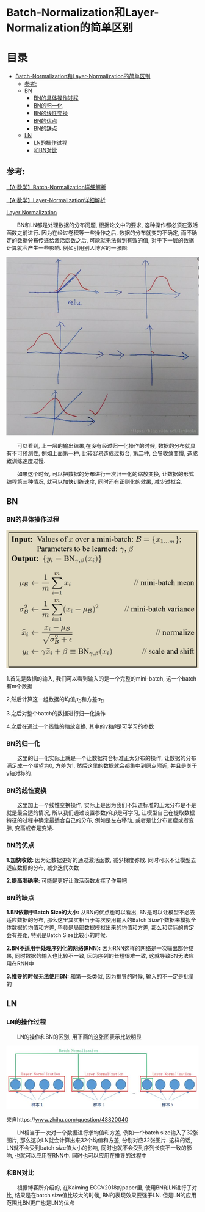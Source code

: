 # Batch-Normalization和Layer-Normalization的简单区别

目录
=================

   * [Batch-Normalization和Layer-Normalization的简单区别](#batch-normalization和layer-normalization的简单区别)
      * [参考:](#参考)
      * [BN](#bn)
         * [BN的具体操作过程](#bn的具体操作过程)
         * [BN的归一化](#bn的归一化)
         * [BN的线性变换](#bn的线性变换)
         * [BN的优点](#bn的优点)
         * [BN的缺点](#bn的缺点)
      * [LN](#ln)
         * [LN的操作过程](#ln的操作过程)
         * [和BN对比](#和bn对比)


## 参考:
<a href="https://blog.csdn.net/leviopku/article/details/83109422" traget="_blank">【AI数学】Batch-Normalization详细解析</a>

<a href="https://blog.csdn.net/leviopku/article/details/83182194" traget="_blank">【AI数学】Layer-Normalization详细解析</a>

<a href="https://arxiv.org/abs/1607.06450v1" traget="_blank">Layer Normalization</a>

&emsp;&emsp;BN和LN都是处理数据的分布问题, 根据论文中的要求, 这种操作都必须在激活函数之前进行. 因为在经过卷积等一些操作之后, 数据的分布就变的不确定, 而不确定的数据分布传递给激活函数之后, 可能就无法得到有效的值, 对于下一层的数据计算就会产生一些影响. 例如引用别人博客的一张图:

![激活函数的作用.jpeg](img/Batch-Normalization和Layer-Normalization的简单区别/激活函数的作用.jpeg)

&emsp;&emsp;可以看到, 上一层的输出结果,在没有经过归一化操作的时候, 数据的分布就具有不可预测性, 例如上面第一种, 比较容易造成过拟合, 第二种, 会导收敛变慢, 造成致训练速度过慢. 

&emsp;&emsp;如果这个时候, 可以把数据的分布进行一次归一化的缩放变换, 让数据的形式编程第三种情况, 就可以加快训练速度, 同时还有正则化的效果, 减少过拟合.

## BN

### BN的具体操作过程

![BN伪代码.png](img/Batch-Normalization和Layer-Normalization的简单区别/BN伪代码.png)

1.首先是数据的输入, 我们可以看到输入的是一个完整的mini-batch, 这一个batch有m个数据

2,然后计算这一组数据的均值$\mu_{B}$和方差$\sigma_{B}$

3.之后对整个batch的数据进行归一化操作

4.之后在通过一个线性的缩放变换, 其中的$\gamma$和$\beta$是可学习的参数

### BN的归一化

&emsp;&emsp;这里的归一化实际上就是一个让数据符合标准正太分布的操作, 让数据的分布满足成一个期望为0, 方差为1. 然后这里的数据就会都集中到原点附近, 并且是关于y轴对称的.

### BN的线性变换

&emsp;&emsp;这里加上一个线性变换操作, 实际上是因为我们不知道标准的正太分布是不是就是最合适的情况, 所以我们通过设置参数$\gamma$和$\beta$是可学习, 让模型自己在提取数据特征的过程中确定最适合自己的分布, 例如是左右移动, 或者是让分布变瘦或者变胖, 变高或者是变矮.

### BN的优点

**1.加快收敛:** 因为让数据更好的通过激活函数, 减少梯度弥散. 同时可以不让模型去适应数据的分布, 减少迭代次数

**2.提高准确率:** 可能是更好让激活函数发挥了作用吧

### BN的缺点

**1.BN依赖于Batch Size的大小:** 从BN的优点也可以看出, BN是可以让模型不必去适应数据的分布, 那么这里其实相当于每次使用输入的Batch Size个数据来模拟全体数据的均值和方差, 毕竟是局部数据模拟出来的均值和方差, 那么和实际的肯定会有差距, 特别是Batch Size比较小的时候.

**2.BN不适用于处理序列化的网络(RNN):** 因为RNN这样的网络是一次输出部分结果, 同时数据的输入也比较不一致, 因为序列的长短很难一致, 这就导致BN无法应用在RNN中

**3.推导的时候无法使用BN:** 和第一条类似, 因为推导的时候, 输入的不一定是批量的

## LN

### LN的操作过程

&emsp;&emsp;LN的操作和BN的区别, 用下面的这张图表示比较明显

![BN和LN的区别.jpg](img/Batch-Normalization和Layer-Normalization的简单区别/BN和LN的区别.jpg)

来自https://www.zhihu.com/question/48820040

&emsp;&emsp;LN相当于一次对一个数据进行求均值和方差, 例如一个batch size输入了32张图片, 那么这次LN就会计算出来32个均值和方差, 分别对应32张图片. 这样的话, LN就不会受到batch size值大小的影响, 同时也就不会受到序列长度不一致的影响, 也就可以应用在RNN中. 同时也可以应用在推导的过程中

### 和BN对比

&emsp;&emsp;根据博客所介绍的, 在Kaiming ECCV2018的paper里, 使用BN和LN进行了对比, 结果是在batch size值比较大的时候, BN的表现效果要强于LN. 但是LN的应用范围比BN更广也是LN的优点


